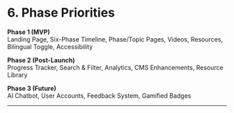 # 6. Phase Priorities

**Phase 1 (MVP)**\
Landing Page, Six-Phase Timeline, Phase/Topic Pages, Videos, Resources,
Bilingual Toggle, Accessibility

**Phase 2 (Post-Launch)**\
Progress Tracker, Search & Filter, Analytics, CMS Enhancements, Resource
Library

**Phase 3 (Future)**\
AI Chatbot, User Accounts, Feedback System, Gamified Badges

------------------------------------------------------------------------
